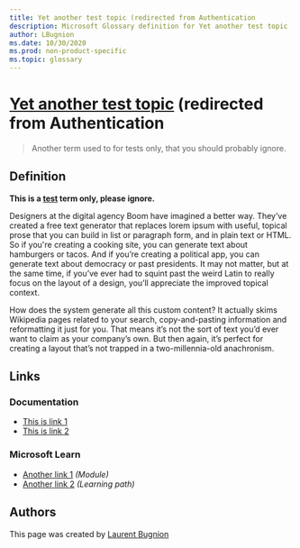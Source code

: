 ```yaml
---
title: Yet another test topic (redirected from Authentication
description: Microsoft Glossary definition for Yet another test topic
author: LBugnion
ms.date: 10/30/2020
ms.prod: non-product-specific
ms.topic: glossary
---
```


# [Yet another test topic](/glossary/term/another-test/authentication) (redirected from Authentication

> Another term used to for tests only, that you should probably ignore.

## Definition

**This is a [test](/glossary/term/test) term only, please ignore.**

Designers at the digital agency Boom have imagined a better way. They’ve created a free text generator that replaces lorem ipsum with useful, topical prose that you can build in list or paragraph form, and in plain text or HTML. So if you're creating a cooking site, you can generate text about hamburgers or tacos. And if you’re creating a political app, you can generate text about democracy or past presidents. It may not matter, but at the same time, if you’ve ever had to squint past the weird Latin to really focus on the layout of a design, you’ll appreciate the improved topical context.

How does the system generate all this custom content? It actually skims Wikipedia pages related to your search, copy-and-pasting information and reformatting it just for you. That means it’s not the sort of text you’d ever want to claim as your company’s own. But then again, it’s perfect for creating a layout that’s not trapped in a two-millennia-old anachronism.

## Links

### Documentation

- [This is link 1](http://gslb.ch)
- [This is link 2](http://gslb.ch)

### Microsoft Learn

- [Another link 1](http://gslb.ch) *(Module)*
- [Another link 2](http://gslb.ch) *(Learning path)*

## Authors

This page was created by [Laurent Bugnion](http://twitter.com/@LBugnion)
